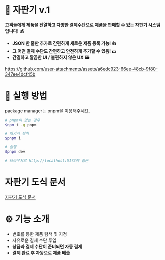 # 🧃 자판기 v.1

**고객들에게 제품을 진열하고 다양한 결제수단으로 제품을 판매할 수 있는 자판기 시스템입니다! 💰**

- **JSON 한 줄만 추가로 간편하게 새로운 제품 등록 가능! 👍**
- **그 어떤 결제 수단도 간편하고 안전하게 추가할 수 있음! 💵**
- **간결하고 깔끔한 UI / 불편하지 않은 UX 🖼️**

https://github.com/user-attachments/assets/a6edc923-66ee-48cb-9f80-347ee4dcf45b

# 🎯 실행 방법

package manager는 pnpm을 이용해주세요.

```bash
# pnpm이 없는 경우
$npm i -g pnpm

# 패키지 설치
$pnpm i

# 실행
$pnpm dev

# 브라우저로 http://localhost:5173에 접근
```

# 자판기 도식 문서

[자판기 도식 문서](https://github.com/Jay-WKJun/vending-machine/blob/main/docs/%EC%9E%90%ED%8C%90%EA%B8%B0_%EB%8F%84%EC%8B%9D_%EB%AC%B8%EC%84%9C.pdf)

# ⚙️ 기능 소개

- 번호를 통한 제품 탐색 및 지정
- 자유로운 결제 수단 투입
- **상품과 결제 수단이 준비되면 자동 결제**
- **결제 완료 후 자동으로 제품 배출**
